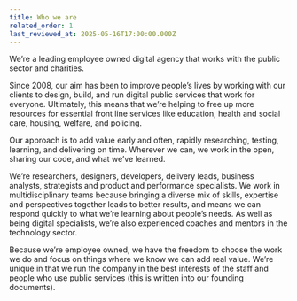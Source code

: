 ```yaml
---
title: Who we are 
related_order: 1
last_reviewed_at: 2025-05-16T17:00:00.000Z
---
```


We’re a leading employee owned digital agency that works with the public sector and charities.

Since 2008, our aim has been to improve people’s lives by working with our clients to design, build, and run digital public services that work for everyone. Ultimately, this means that we’re helping to free up more resources for essential front line services like education, health and social care, housing, welfare, and policing.

Our approach is to add value early and often, rapidly researching, testing, learning, and delivering on time. Wherever we can, we work in the open, sharing our code, and what we’ve learned.

We’re researchers, designers, developers, delivery leads, business analysts, strategists and product and performance specialists. We work in multidisciplinary teams because bringing a diverse mix of skills, expertise and perspectives together leads to better results, and means we can respond quickly to what we’re learning about people’s needs. As well as being digital specialists, we’re also experienced coaches and mentors in the technology sector.

Because we’re employee owned, we have the freedom to choose the work we do and focus on things where we know we can add real value. We’re unique in that we run the company in the best interests of the staff and people who use public services (this is written into our founding documents).
